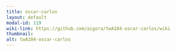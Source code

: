 ```yaml
---
title: oscar-carlos
layout: default
modal-id: 119
wiki-link: https://github.com/aigora/twA104-oscar-carlos/wiki
thumbnail: 
alt: twA104-oscar-carlos
---
```

